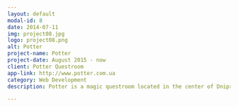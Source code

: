 ```yaml
---
layout: default
modal-id: 8
date: 2014-07-11
img: project08.jpg
logo: project08.png
alt: Potter
project-name: Potter
project-date: August 2015 - now
client: Potter Questroom
app-link: http://www.potter.com.ua
category: Web Development
description: Potter is a magic questroom located in the center of Dnipropetrovsk. This type of spending time is popular in big Ukrainian cities. The group of people is locked in the room and have 1 hour to solve logical puzzles and defeat The Dark Lord.<br><br>Site runs on Nodejs framework on the Heroku. Bootstrap is used as frontend Javascript framework. There is also a <a href="http://www.potter.com.ua/login" target="blank">admin panel</a> with limited access. Admins can manage orders&#58; create, update or delete.

---
```

